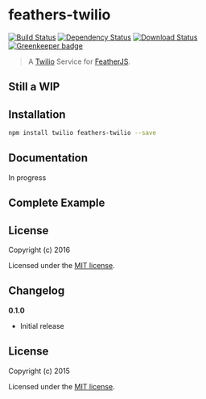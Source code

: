 # feathers-twilio

[![Build Status](https://travis-ci.org/feathersjs/feathers-twilio.png?branch=master)](https://travis-ci.org/feathersjs/feathers-twilio)
[![Dependency Status](https://img.shields.io/david/feathersjs/feathers-twilio.svg?style=flat-square)](https://david-dm.org/feathersjs/feathers-twilio)
[![Download Status](https://img.shields.io/npm/dm/feathers-twilio.svg?style=flat-square)](https://www.npmjs.com/package/feathers-twilio) [![Greenkeeper badge](https://badges.greenkeeper.io/feathersjs-ecosystem/feathers-twilio.svg)](https://greenkeeper.io/)

> A [Twilio](https://www.twilio.com) Service for [FeatherJS](https://github.com/feathersjs).

## Still a WIP

## Installation

```bash
npm install twilio feathers-twilio --save
```

## Documentation

In progress

## Complete Example


## License

Copyright (c) 2016

Licensed under the [MIT license](LICENSE).


## Changelog

__0.1.0__

- Initial release

## License

Copyright (c) 2015

Licensed under the [MIT license](LICENSE).
